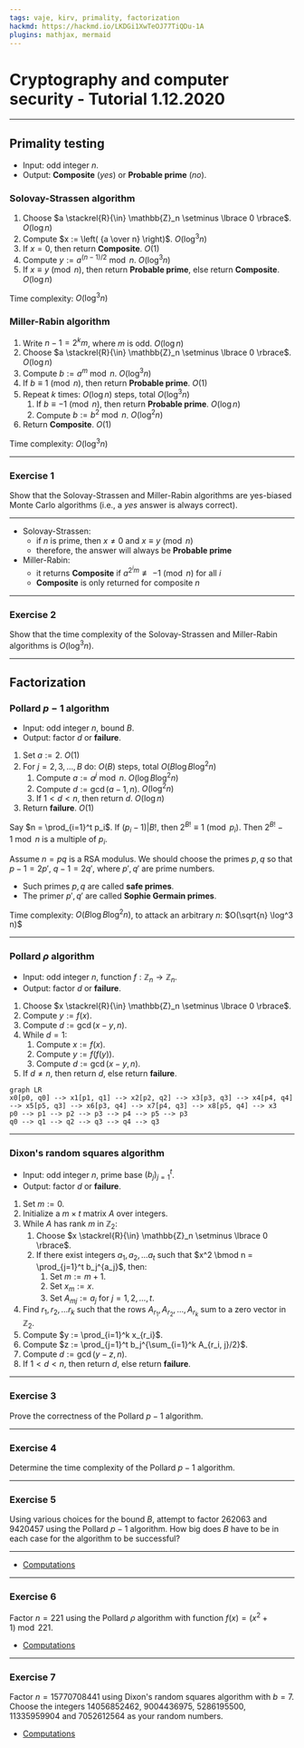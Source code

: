 ```yaml
---
tags: vaje, kirv, primality, factorization
hackmd: https://hackmd.io/LKDGi1XwTeOJ77TiQDu-1A
plugins: mathjax, mermaid
---
```

# Cryptography and computer security - Tutorial 1.12.2020

---

## Primality testing

* Input: odd integer $n$.
* Output: **Composite** (*yes*) or **Probable prime** (*no*).

### Solovay-Strassen algorithm

1. Choose $a \stackrel{R}{\in} \mathbb{Z}_n \setminus \lbrace 0 \rbrace$. $O(\log n)$
2. Compute $x := \left( {a \over n} \right)$. $O(\log^3 n)$
3. If $x = 0$, then return **Composite**. $O(1)$
4. Compute $y := a^{(n-1)/2} \bmod{n}$. $O(\log^3 n)$
5. If $x \equiv y \pmod{n}$, then return **Probable prime**, else return **Composite**. $O(\log n)$

Time complexity: $O(\log^3 n)$

### Miller-Rabin algorithm

1. Write $n-1 = 2^k m$, where $m$ is odd. $O(\log n)$
2. Choose $a \stackrel{R}{\in} \mathbb{Z}_n \setminus \lbrace 0 \rbrace$. $O(\log n)$
3. Compute $b := a^m \bmod{n}$. $O(\log^3 n)$
4. If $b \equiv 1 \pmod{n}$, then return **Probable prime**. $O(1)$
5. Repeat $k$ times: $O(\log n)$ steps, total $O(\log^3 n)$
   1. If $b \equiv -1 \pmod{n}$, then return **Probable prime**. $O(\log n)$
   2. Compute $b := b^2 \bmod{n}$. $O(\log^2 n)$
6. Return **Composite**. $O(1)$

Time complexity: $O(\log^3 n)$

---

### Exercise 1

Show that the Solovay-Strassen and Miller-Rabin algorithms are yes-biased Monte Carlo algorithms (i.e., a *yes* answer is always correct).

----

* Solovay-Strassen:
    * if $n$ is prime, then $x \ne 0$ and $x \equiv y \pmod{n}$
    * therefore, the answer will always be **Probable prime**
* Miller-Rabin:
    * it returns **Composite** if $a^{2^i m} \not\equiv -1 \pmod{n}$ for all $i$
    * **Composite** is only returned for composite $n$

---

### Exercise 2

Show that the time complexity of the Solovay-Strassen and Miller-Rabin algorithms is $O(\log^3 n)$.

---

## Factorization

### Pollard $p-1$ algorithm

* Input: odd integer $n$, bound $B$.
* Output: factor $d$ or **failure**.

1. Set $a := 2$. $O(1)$
2. For $j = 2, 3, \dots, B$ do: $O(B)$ steps, total $O(B \log B \log^2 n)$
   1. Compute $a := a^j \bmod{n}$. $O(\log B \log^2 n)$
   2. Compute $d := \gcd(a-1, n)$. $O(\log^2 n)$
   3. If $1 < d < n$, then return $d$. $O(\log n)$
3. Return **failure**. $O(1)$

Say $n = \prod_{i=1}^t p_i$. If $(p_i-1) | B!$, then $2^{B!} \equiv 1 \pmod{p_i}$. Then $2^{B!} - 1 \bmod{n}$ is a multiple of $p_i$.

Assume $n = pq$ is a RSA modulus. We should choose the primes $p, q$ so that $p-1 = 2p'$, $q-1 = 2q'$, where $p', q'$ are prime numbers.
* Such primes $p, q$ are called **safe primes**.
* The primer $p', q'$ are called **Sophie Germain primes**.

Time complexity: $O(B \log B \log^2 n)$, to attack an arbitrary $n$: $O(\sqrt{n} \log^3 n)$

---

### Pollard $\rho$ algorithm

* Input: odd integer $n$, function $f : \mathbb{Z}_n \to \mathbb{Z}_n$.
* Output: factor $d$ or **failure**.

1. Choose $x \stackrel{R}{\in} \mathbb{Z}_n \setminus \lbrace 0 \rbrace$.
2. Compute $y := f(x)$.
3. Compute $d := \gcd(x-y, n)$.
4. While $d = 1$:
   1. Compute $x := f(x)$.
   2. Compute $y := f(f(y))$.
   3. Compute $d := \gcd(x-y, n)$.
5. If $d \ne n$, then return $d$, else return **failure**.

```mermaid
graph LR
x0[p0, q0] --> x1[p1, q1] --> x2[p2, q2] --> x3[p3, q3] --> x4[p4, q4] --> x5[p5, q3] --> x6[p3, q4] --> x7[p4, q3] --> x8[p5, q4] --> x3
p0 --> p1 --> p2 --> p3 --> p4 --> p5 --> p3
q0 --> q1 --> q2 --> q3 --> q4 --> q3
```

---

### Dixon's random squares algorithm

* Input: odd integer $n$, prime base $(b_j)_{j=1}^t$.
* Output: factor $d$ or **failure**.

1. Set $m := 0$.
2. Initialize a $m \times t$ matrix $A$ over integers.
3. While $A$ has rank $m$ in $\mathbb{Z}_2$:
    1. Choose $x \stackrel{R}{\in} \mathbb{Z}_n \setminus \lbrace 0 \rbrace$.
    2. If there exist integers $a_1, a_2, \dots a_t$ such that $x^2 \bmod n = \prod_{j=1}^t b_j^{a_j}$, then:
        1. Set $m := m+1$.
        2. Set $x_m := x$.
        3. Set $A_{mj} := a_j$ for $j = 1, 2, \dots, t$.
4. Find $r_1, r_2, \dots r_k$ such that the rows $A_{r_1}, A_{r_2}, \dots, A_{r_k}$ sum to a zero vector in $\mathbb{Z}_2$.
5. Compute $y := \prod_{i=1}^k x_{r_i}$.
6. Compute $z := \prod_{j=1}^t b_j^{\sum_{i=1}^k A_{r_i, j}/2}$.
7. Compute $d := \gcd(y-z, n)$.
8. If $1 < d < n$, then return $d$, else return **failure**.

---

### Exercise 3

Prove the correctness of the Pollard $p-1$ algorithm.

---

### Exercise 4

Determine the time complexity of the Pollard $p-1$ algorithm.

---

### Exercise 5

Using various choices for the bound $B$, attempt to factor $262063$ and $9420457$ using the Pollard $p-1$ algorithm. How big does $B$ have to be in each case for the algorithm to be successful?

----

* [Computations](https://nbviewer.jupyter.org/github/jaanos/kirv/blob/master/notebooks/Factorization.ipynb#Pollard-$p-1$-algorithm)

---

### Exercise 6

Factor $n = 221$ using the Pollard $\rho$ algorithm with function $f(x) = (x^2 + 1) \bmod{221}$.

* [Computations](https://nbviewer.jupyter.org/github/jaanos/kirv/blob/master/notebooks/Factorization.ipynb#Pollard-$\rho$-algorithm)

---

### Exercise 7

Factor $n = 15770708441$ using Dixon's random squares algorithm with $b = 7$. Choose the integers $14056852462$, $9004436975$, $5286195500$, $11335959904$ and $7052612564$ as your random numbers.

* [Computations](https://nbviewer.jupyter.org/github/jaanos/kirv/blob/master/notebooks/Factorization.ipynb#Dixon's-random-squares-algorithm)